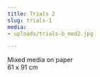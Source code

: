 ```yaml
---
title: Trials 2
slug: trials-1
media:
- uploads/trials-b_med2.jpg

---
```

Mixed media on paper  
61 x 91 cm